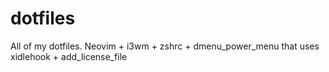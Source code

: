 # dotfiles
All of my dotfiles.
Neovim + i3wm + zshrc + dmenu_power_menu that uses xidlehook + add_license_file
